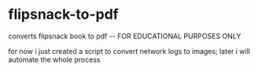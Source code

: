 # flipsnack-to-pdf
converts flipsnack book to pdf -- FOR EDUCATIONAL PURPOSES ONLY

for now i just created a script to convert network logs to images; 
later i will automate the whole process 
